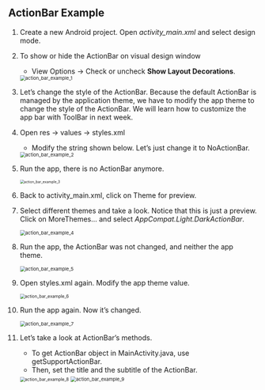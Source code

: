 ## ActionBar Example

1. Create a new Android project. Open *activity_main.xml* and select design mode.

2. To show or hide the ActionBar on visual design window

   - View Options -> Check or uncheck **Show Layout Decorations**.

   <img src="C:\Users\LSY\Desktop\安卓课\安卓1\Android-App-Dev-1\11\images\action_bar_example_1.png" alt="action_bar_example_1" style="zoom: 67%;" />

3. Let’s change the style of the ActionBar. Because the default ActionBar is managed by the application theme, we have to modify the app theme to change the style of the ActionBar. We will learn how to customize the app bar with ToolBar in next week.

4. Open res -> values -> styles.xml

   - Modify the string shown below. Let’s just change it to NoActionBar.

   <img src="C:\Users\LSY\Desktop\安卓课\安卓1\Android-App-Dev-1\11\images\action_bar_example_2.png" alt="action_bar_example_2" style="zoom: 67%;" />

5. Run the app, there is no ActionBar anymore.

   <img src="C:\Users\LSY\Desktop\安卓课\安卓1\Android-App-Dev-1\11\images\action_bar_example_3.png" alt="action_bar_example_3" style="zoom: 50%;" />

6. Back to activity_main.xml, click on Theme for preview.

7. Select different themes and take a look. Notice that this is just a preview. Click on MoreThemes... and select *AppCompat.Light.DarkActionBar*.

   <img src="C:\Users\LSY\Desktop\安卓课\安卓1\Android-App-Dev-1\11\images\action_bar_example_4.png" alt="action_bar_example_4" style="zoom:67%;" />

8. Run the app, the ActionBar was not changed, and neither the app theme.

   <img src="C:\Users\LSY\Desktop\安卓课\安卓1\Android-App-Dev-1\11\images\action_bar_example_5.png" alt="action_bar_example_5" style="zoom: 67%;" />

9. Open styles.xml again. Modify the app theme value.

   <img src="C:\Users\LSY\Desktop\安卓课\安卓1\Android-App-Dev-1\11\images\action_bar_example_6.png" alt="action_bar_example_6" style="zoom:61%;" />

10. Run the app again. Now it’s changed.

    <img src="C:\Users\LSY\Desktop\安卓课\安卓1\Android-App-Dev-1\11\images\action_bar_example_7.png" alt="action_bar_example_7" style="zoom: 67%;" />

11. Let’s take a look at ActionBar’s methods.

    - To get ActionBar object in MainActivity.java, use getSupportActionBar.
    - Then, set the title and the subtitle of the ActionBar.

    <img src="C:\Users\LSY\Desktop\安卓课\安卓1\Android-App-Dev-1\11\images\action_bar_example_8.png" alt="action_bar_example_8" style="zoom:61%;" />

    <img src="C:\Users\LSY\Desktop\安卓课\安卓1\Android-App-Dev-1\11\images\action_bar_example_9.png" alt="action_bar_example_9" style="zoom:67%;" />
